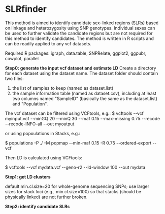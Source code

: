 # SLRfinder

This method is aimed to identify candidate sex-linked regions (SLRs) based on linkage and heterozygosity using SNP genotypes. Individual sexes can be used to further validate the candidate regions but are not required for this method to identify candidates. The method is written in R scripts and can be readily applied to any vcf datasets.  

Required R packages: igraph, data.table, SNPRelate, ggplot2, ggpubr, cowplot, parallel

**Step0: generate the input vcf dataset and estimate LD**
Create a directory for each dataset using the dataset name. The dataset folder should contain two files: 
1. the list of samples to keep (named as dataset.list)
2. the sample information table (named as dataset.csv), including at least two columns named "SampleID" (basically the same as the dataset.list) and "Population".

The vcf dataset can be filtered using VCFtools, e.g.:
$ vcftools --vcf myinput.vcf --minGQ 20 --minQ 30 --maf 0.15 --max-missing 0.75 --recode --recode-INFO-all --out myoutput


or using popoulations in Stacks, e.g.:

$ populations -P ./ -M popmap --min-maf 0.15 -R 0.75 --ordered-export --vcf


Then LD is calculated using VCFtools:

$ vcftools --vcf mydata.vcf --geno-r2 --ld-window 100 --out mydata


**Step1: get LD clusters**


default min.cl.size=20 for whole-genome sequencing SNPs; use larger sizes for stack loci (e.g., min.cl.size=100) so that stacks (should be physically linked) are not further broken.

**Step2: identify candidate SLRs**






